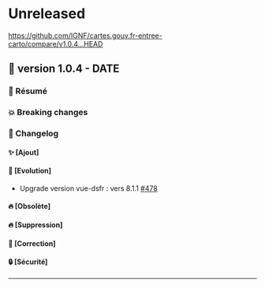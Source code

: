 # Unreleased

<https://github.com/IGNF/cartes.gouv.fr-entree-carto/compare/v1.0.4...HEAD>

## 🔖 version 1.0.4 - __DATE__

### 🎉 Résumé

### 💥 Breaking changes

### 📖 Changelog

#### ✨ [Ajout]

#### 🔨 [Evolution]

- Upgrade version vue-dsfr : vers 8.1.1 [#478](https://github.com/IGNF/cartes.gouv.fr-entree-carto/pull/478)


#### 🔥 [Obsolète]

#### 🔥 [Suppression]

#### 🐛 [Correction]

#### 🔒 [Sécurité]

---
